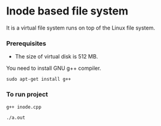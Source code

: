 
# Inode based file system

It is a virtual file system runs on top of the Linux file system.

### Prerequisites

* The size of virtual disk is 512 MB.

You need to install GNU g++ compiler.
```
sudo apt-get install g++
```

### To run project

```
g++ inode.cpp

./a.out
```
